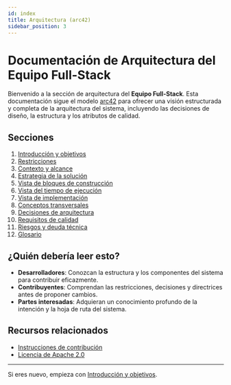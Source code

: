 ```yaml
---
id: index
title: Arquitectura (arc42)
sidebar_position: 3
---
```


# Documentación de Arquitectura del Equipo Full-Stack

Bienvenido a la sección de arquitectura del **Equipo Full-Stack**. Esta documentación sigue el modelo [arc42](https://arc42.org/) para ofrecer una visión estructurada y completa de la arquitectura del sistema, incluyendo las decisiones de diseño, la estructura y los atributos de calidad.

## Secciones

1. [Introducción y objetivos](01-introduction-and-goals.md)
2. [Restricciones](02-constraints.md)
3. [Contexto y alcance](03-context-and-scope.md)
4. [Estrategia de la solución](04-solution-strategy.md)
5. [Vista de bloques de construcción](05-building-block-view.md)
6. [Vista del tiempo de ejecución](06-runtime-view.md)
7. [Vista de implementación](07-deployment-view.md)
8. [Conceptos transversales](08-crosscutting-concepts.md)
9. [Decisiones de arquitectura](09-architecture-decisions.md)
10. [Requisitos de calidad](10-quality-requirements.md)
11. [Riesgos y deuda técnica](11-risks-and-technical-debt.md)
12. [Glosario](12-glossary.md)

## ¿Quién debería leer esto?

- **Desarrolladores**: Conozcan la estructura y los componentes del sistema para contribuir eficazmente.
- **Contribuyentes**: Comprendan las restricciones, decisiones y directrices antes de proponer cambios.
- **Partes interesadas**: Adquieran un conocimiento profundo de la intención y la hoja de ruta del sistema.

## Recursos relacionados

- [Instrucciones de contribución](https://github.com/jgccon/tfst/blob/dev/docs/CONTRIBUTING-es.md)
- [Licencia de Apache 2.0](https://github.com/jgccon/tfst/blob/dev/LICENSE)

---

Si eres nuevo, empieza con [Introducción y objetivos](01-introduction-and-goals.md).

